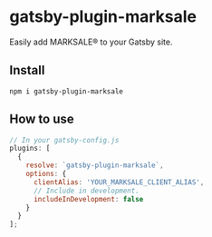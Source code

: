 # gatsby-plugin-marksale

Easily add MARKSALE® to your Gatsby site.

## Install

`npm i gatsby-plugin-marksale`

## How to use

```javascript
// In your gatsby-config.js
plugins: [
  {
    resolve: `gatsby-plugin-marksale`,
    options: {
      clientAlias: 'YOUR_MARKSALE_CLIENT_ALIAS',
      // Include in development.
      includeInDevelopment: false
    }
  }
];
```

